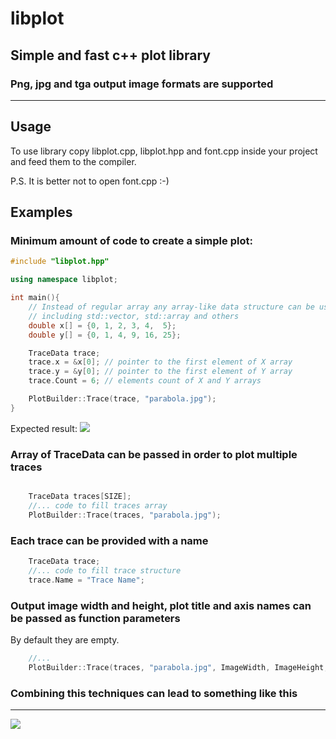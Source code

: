 # libplot
## Simple and fast c++ plot library
### Png, jpg and tga output image formats are supported
***
## Usage

To use library copy libplot.cpp, libplot.hpp and font.cpp inside your project and feed them to the compiler. 

P.S. It is better not to open font.cpp :-)

## Examples

### Minimum amount of code to create a simple plot:
```c++
#include "libplot.hpp"

using namespace libplot;

int main(){
    // Instead of regular array any array-like data structure can be used
    // including std::vector, std::array and others
    double x[] = {0, 1, 2, 3, 4,  5};
    double y[] = {0, 1, 4, 9, 16, 25};

    TraceData trace; 
    trace.x = &x[0]; // pointer to the first element of X array
    trace.y = &y[0]; // pointer to the first element of Y array
    trace.Count = 6; // elements count of X and Y arrays

    PlotBuilder::Trace(trace, "parabola.jpg");
}

```
Expected result:
![](https://github.com/E1Hephaestus/libplot/blob/master/examples/parabola.jpg?raw=true)

### Array of TraceData can be passed in order to plot multiple traces
```c++

    TraceData traces[SIZE];
    //... code to fill traces array
    PlotBuilder::Trace(traces, "parabola.jpg");

```
### Each trace can be provided with a name

```c++
    TraceData trace; 
    //... code to fill trace structure
    trace.Name = "Trace Name";

```

### Output image width and height, plot title and axis names can be passed as function parameters
By default they are empty.

```c++
    //...
    PlotBuilder::Trace(traces, "parabola.jpg", ImageWidth, ImageHeight, "PlotTitle", "XAxisName", "YAxisName");

```

### Combining this techniques can lead to something like this
***

![](https://github.com/E1Hephaestus/libplot/blob/master/examples/operations.png?raw=true)
